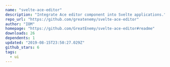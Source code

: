 ```yaml
---
name: "svelte-ace-editor"
description: "Integrate Ace editor component into Svelte applications."
repo_url: "https://github.com/greatenemy/svelte-ace-editor"
author: "IOM"
homepage: "https://github.com/GreatEnemy/svelte-ace-editor#readme"
downloads: 26
dependents: 1
updated: "2019-08-15T23:50:27.029Z"
github_stars: 6
tags: 
  - ui
---
```

